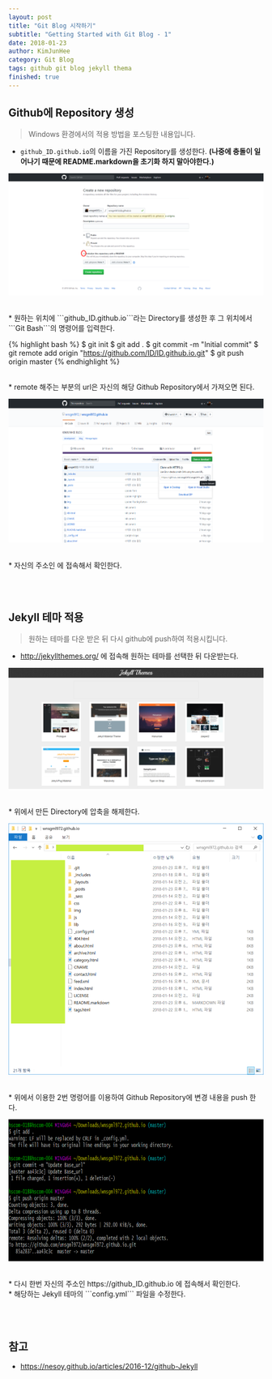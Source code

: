 ```yaml
---
layout: post
title: "Git Blog 시작하기"
subtitle: "Getting Started with Git Blog - 1"
date: 2018-01-23
author: KimJunHee
category: Git Blog
tags: github git blog jekyll thema
finished: true
---
```


## Github에 Repository 생성

> Windows 환경에서의 적용 방법을 포스팅한 내용입니다.

* ```github_ID.github.io```의 이름을 가진 Repository를 생성한다. **(나중에 충돌이 일어나기 때문에 README.markdown을 초기화 하지 말아야한다.)**

![Git](/assets/gitBlog/1/gitBlog_repository.png "make repository")

<br/>
* 원하는 위치에 ```github_ID.github.io```라는 Directory를 생성한 후 그 위치에서 ```Git Bash```의 명령어를 입력한다.

{% highlight bash %}
$ git init
$ git add .
$ git commit -m "Initial commit"
$ git remote add origin "https://github.com/ID/ID.github.io.git"
$ git push origin master
{% endhighlight %}

<br/>
* remote 해주는 부분의 url은 자신의 해당 Github Repository에서 가져오면 된다.

![Git](/assets/gitBlog/1/gitBlog_copy.png "copy url")

<br/>
* 자신의 주소인 <https://github_ID.github.io> 에 접속해서 확인한다.


<br/><br/>
## Jekyll 테마 적용

> 원하는 테마를 다운 받은 뒤 다시 github에 push하여 적용시킵니다.

* <http://jekyllthemes.org/> 에 접속해 원하는 테마를 선택한 뒤 다운받는다.

![Git](/assets/gitBlog/1/gitBlog_thema.png "jekyll Thema")

<br/>
* 위에서 만든 Directory에 압축을 해제한다.

![Git](/assets/gitBlog/1/gitBlog_directory.png "directory")

<br/>
* 위에서 이용한 2번 명령어를 이용하여 Github Repository에 변경 내용을 push 한다.

![Git](/assets/gitBlog/1/gitBlog_push.png "update base url")

<br/>
* 다시 한번 자신의 주소인 https://github_ID.github.io 에 접속해서 확인한다.

<br/>
* 해당하는 Jekyll 테마의 ```config.yml``` 파일을 수정한다.


<br/><br/>
## 참고

* <https://nesoy.github.io/articles/2016-12/github-Jekyll>
